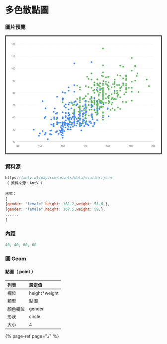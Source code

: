 # 多色散點圖

### 圖片預覽

![&#x25B2;  &#x591A;&#x8272;&#x6563;&#x9EDE;&#x5716;](../../.gitbook/assets/duo-se-san-dian-tu.png)

### 資料源

```javascript
https://antv.alipay.com/assets/data/scatter.json
（ 資料來源：AntV ）

格式：
[
{gender: "female",height: 161.2,weight: 51.6,},
{gender: "female",height: 167.5,weight: 59,},
......
]
```



### 內距

```javascript
40, 40, 60, 60
```



### 圖 Geom

#### 點圖（ point ）

| 列表 | 設定值 |
| :--- | :--- |
| 欄位 | height\*weight |
| 類型 | 點圖 |
| 顏色欄位 | gender |
| 形狀 | circle |
| 大小 | 4 |



{% page-ref page="./" %}



